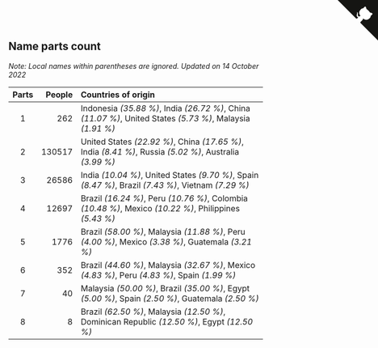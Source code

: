 ## Name parts count

*Note: Local names within parentheses are ignored.*
*Updated on 14 October 2022*

| Parts | People | Countries of origin |
| :--: | ---: | :--- |
| 1 | 262 | Indonesia *(35.88 %)*, India *(26.72 %)*, China *(11.07 %)*, United States *(5.73 %)*, Malaysia *(1.91 %)* |
| 2 | 130517 | United States *(22.92 %)*, China *(17.65 %)*, India *(8.41 %)*, Russia *(5.02 %)*, Australia *(3.99 %)* |
| 3 | 26586 | India *(10.04 %)*, United States *(9.70 %)*, Spain *(8.47 %)*, Brazil *(7.43 %)*, Vietnam *(7.29 %)* |
| 4 | 12697 | Brazil *(16.24 %)*, Peru *(10.76 %)*, Colombia *(10.48 %)*, Mexico *(10.22 %)*, Philippines *(5.43 %)* |
| 5 | 1776 | Brazil *(58.00 %)*, Malaysia *(11.88 %)*, Peru *(4.00 %)*, Mexico *(3.38 %)*, Guatemala *(3.21 %)* |
| 6 | 352 | Brazil *(44.60 %)*, Malaysia *(32.67 %)*, Mexico *(4.83 %)*, Peru *(4.83 %)*, Spain *(1.99 %)* |
| 7 | 40 | Malaysia *(50.00 %)*, Brazil *(35.00 %)*, Egypt *(5.00 %)*, Spain *(2.50 %)*, Guatemala *(2.50 %)* |
| 8 | 8 | Brazil *(62.50 %)*, Malaysia *(12.50 %)*, Dominican Republic *(12.50 %)*, Egypt *(12.50 %)* |


<a href="https://github.com/jonatanklosko/wca_statistics" class="github-corner" aria-label="View source on Github"><svg width="80" height="80" viewBox="0 0 250 250" style="fill:#151513; color:#fff; position: absolute; top: 0; border: 0; right: 0;" aria-hidden="true"><path d="M0,0 L115,115 L130,115 L142,142 L250,250 L250,0 Z"></path><path d="M128.3,109.0 C113.8,99.7 119.0,89.6 119.0,89.6 C122.0,82.7 120.5,78.6 120.5,78.6 C119.2,72.0 123.4,76.3 123.4,76.3 C127.3,80.9 125.5,87.3 125.5,87.3 C122.9,97.6 130.6,101.9 134.4,103.2" fill="currentColor" style="transform-origin: 130px 106px;" class="octo-arm"></path><path d="M115.0,115.0 C114.9,115.1 118.7,116.5 119.8,115.4 L133.7,101.6 C136.9,99.2 139.9,98.4 142.2,98.6 C133.8,88.0 127.5,74.4 143.8,58.0 C148.5,53.4 154.0,51.2 159.7,51.0 C160.3,49.4 163.2,43.6 171.4,40.1 C171.4,40.1 176.1,42.5 178.8,56.2 C183.1,58.6 187.2,61.8 190.9,65.4 C194.5,69.0 197.7,73.2 200.1,77.6 C213.8,80.2 216.3,84.9 216.3,84.9 C212.7,93.1 206.9,96.0 205.4,96.6 C205.1,102.4 203.0,107.8 198.3,112.5 C181.9,128.9 168.3,122.5 157.7,114.1 C157.9,116.9 156.7,120.9 152.7,124.9 L141.0,136.5 C139.8,137.7 141.6,141.9 141.8,141.8 Z" fill="currentColor" class="octo-body"></path></svg></a><style>.github-corner:hover .octo-arm{animation:octocat-wave 560ms ease-in-out}@keyframes octocat-wave{0%,100%{transform:rotate(0)}20%,60%{transform:rotate(-25deg)}40%,80%{transform:rotate(10deg)}}@media (max-width:500px){.github-corner:hover .octo-arm{animation:none}.github-corner .octo-arm{animation:octocat-wave 560ms ease-in-out}}</style>

